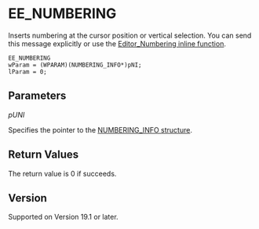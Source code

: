 # EE\_NUMBERING

Inserts numbering at the cursor position or vertical selection. You can send this message explicitly or use the [Editor\_Numbering inline function](../macro/editor_numbering).

```
EE_NUMBERING
wParam = (WPARAM)(NUMBERING_INFO*)pNI;
lParam = 0;
```

## Parameters

_pUNI_

Specifies the pointer to the [NUMBERING\_INFO structure](../structure/numbering_info).

## Return Values

The return value is 0 if succeeds.

## Version

Supported on Version 19.1 or later.

